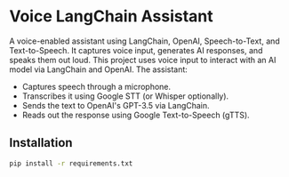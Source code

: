 # Voice LangChain Assistant

A voice-enabled assistant using LangChain, OpenAI, Speech-to-Text, and Text-to-Speech. It captures voice input, generates AI responses, and speaks them out loud.
This project uses voice input to interact with an AI model via LangChain and OpenAI. The assistant:

- Captures speech through a microphone.
- Transcribes it using Google STT (or Whisper optionally).
- Sends the text to OpenAI's GPT-3.5 via LangChain.
- Reads out the response using Google Text-to-Speech (gTTS).

## Installation

```bash
pip install -r requirements.txt

